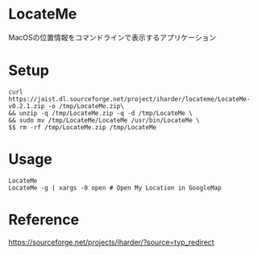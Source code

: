 # LocateMe
MacOSの位置情報をコマンドラインで表示するアプリケーション


# Setup
```console
curl https://jaist.dl.sourceforge.net/project/iharder/locateme/LocateMe-v0.2.1.zip -o /tmp/LocateMe.zip\
&& unzip -q /tmp/LocateMe.zip -q -d /tmp/LocateMe \
&& sudo mv /tmp/LocateMe/LocateMe /usr/bin/LocateMe \
$$ rm -rf /tmp/LocateMe.zip /tmp/LocateMe
```


# Usage
```console
LocateMe
LocateMe -g | xargs -0 open # Open My Location in GoogleMap
```


# Reference
https://sourceforge.net/projects/iharder/?source=typ_redirect